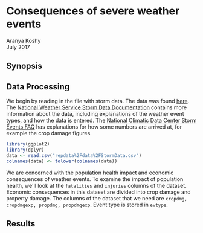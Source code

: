 # Consequences of severe weather events
Aranya Koshy  
July 2017  



## Synopsis



## Data Processing

We begin by reading in the file with storm data. The data was found [here](https://d396qusza40orc.cloudfront.net/repdata%2Fdata%2FStormData.csv.bz2). The [National Weather Service Storm Data Documentation](https://d396qusza40orc.cloudfront.net/repdata%2Fpeer2_doc%2Fpd01016005curr.pdf) contains more information about the data, including explanations of the weather event types, and how the data is entered. The [National Climatic Data Center Storm Events FAQ](https://d396qusza40orc.cloudfront.net/repdata%2Fpeer2_doc%2FNCDC%20Storm%20Events-FAQ%20Page.pdf) has explanations for how some numbers are arrived at, for example the crop damage figures.


```r
library(ggplot2)
library(dplyr)
data <- read.csv("repdata%2Fdata%2FStormData.csv")
colnames(data) <- tolower(colnames(data))
```

We are concerned with the population health impact and economic consequences of weather events. To examine the impact of population health, we'll look at the `fatalities` and `injuries` columns of the dataset. Economic consequences in this dataset are divided into crop damage and property damage. The columns of the dataset that we need are `cropdmg, cropdmgexp, propdmg, propdmgexp`. Event type is stored in `evtype`.

## Results
